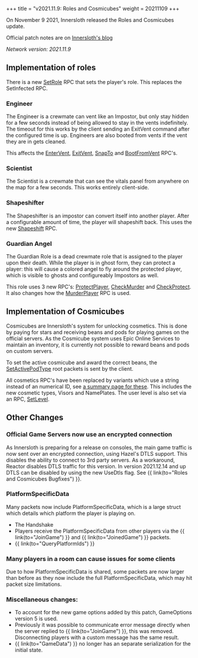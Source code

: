 +++
title = "v2021.11.9: Roles and Cosmicubes"
weight = 20211109
+++

On November 9 2021, Innersloth released the Roles and Cosmicubes update.

Official patch notes are on [Innersloth's blog](https://www.innersloth.com/new-roles-cosmicubes-out-now-emergency-meeting-33/)

_Network version: 2021.11.9_

## Implementation of roles

There is a new [SetRole](@/networking/rpc/44_setrole.md) RPC that sets the player's role. This replaces the SetInfected RPC.

### Engineer

The Engineer is a crewmate can vent like an Impostor, but only stay hidden for a few seconds instead of being allowed to stay in the vents indefinitely. The timeout for this works by the client sending an ExitVent command after the configured time is up. Engineers are also booted from vents if the vent they are in gets cleaned.

This affects the [EnterVent](@/networking/rpc/19_entervent.md), [ExitVent](@/networking/rpc/20_exitvent.md), [SnapTo](@/networking/rpc/21_snapto.md) and [BootFromVent](@/networking/rpc/34_bootfromvent.md) RPC's.

### Scientist

The Scientist is a crewmate that can see the vitals panel from anywhere on the map for a few seconds. This works entirely client-side.

### Shapeshifter

The Shapeshifter is an impostor can convert itself into another player. After a configurable amount of time, the player will shapeshift back. This uses the new [Shapeshift](@/networking/rpc/46_shapeshift.md) RPC.

### Guardian Angel

The Guardian Role is a dead crewmate role that is assigned to the player upon their death. While the player is in ghost form, they can protect a player: this will cause a colored angel to fly around the protected player, which is visible to ghosts and configureably Impostors as well.

This role uses 3 new RPC's: [ProtectPlayer](@/networking/rpc/45_protectplayer.md), [CheckMurder](@/networking/rpc/47_checkmurder.md) and [CheckProtect](@/networking/rpc/48_checkprotect.md). It also changes how the [MurderPlayer](@/networking/rpc/12_murderplayer.md) RPC is used.

## Implementation of Cosmicubes

Cosmicubes are Innersloth's system for unlocking cosmetics. This is done by paying for stars and receiving beans and pods for playing games on the official servers.
As the Cosmicube system uses Epic Online Services to maintain an inventory, it is currently not possible to reward beans and pods on custom servers.

To set the active cosmicube and award the correct beans, the [SetActivePodType](@/networking/rootmessages/21_setactivepodtype.md) root packets is sent by the client.

All cosmetics RPC's have been replaced by variants which use a string instead of an numerical ID, see [a summary page for these](@/networking/rpc/39_43_setcosmeticsstr.md). This includes the new cosmetic types, Visors and NamePlates. The user level is also set via an RPC, [SetLevel](@/networking/rpc/38_setlevel.md).

## Other Changes

### Official Game Servers now use an encrypted connection

As Innersloth is preparing for a release on consoles, the main game traffic is now sent over an encrypted connection, using Hazel's DTLS support. This disables the ability to connect to 3rd party servers. As a workaround, Reactor disables DTLS traffic for this version. In version 2021.12.14 and up DTLS can be disabled by using the new UseDtls flag. See {{ link(to="Roles and Cosmicubes Bugfixes") }}.

### PlatformSpecificData

Many packets now include PlatformSpecificData, which is a large struct which details which platform the player is playing on.

- The Handshake
- Players receive the PlatformSpecificData from other players via the {{ link(to="JoinGame") }} and {{ link(to="JoinedGame") }} packets.
- {{ link(to="QueryPlatformIds") }}

### Many players in a room can cause issues for some clients

Due to how PlatformSpecificData is shared, some packets are now larger than before as they now include the full PlatformSpecificData, which may hit packet size limitations.

### Miscellaneous changes:

- To account for the new game options added by this patch, GameOptions version 5 is used.
- Previously it was possible to communicate error message directly when the server replied to {{ link(to="JoinGame") }}, this was removed. Disconnecting players with a custom message has the same result.
- {{ link(to="GameData") }} no longer has an separate serialization for the initial state.
